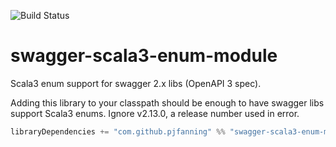 ![Build Status](https://github.com/swagger-akka-http/swagger-scala3-enum-module/actions/workflows/ci.yml/badge.svg)
<!--
[![Maven Central](https://maven-badges.herokuapp.com/maven-central/com.github.swagger-akka-http/swagger-scala3-enum-module_3/badge.svg?style=plastic)](https://maven-badges.herokuapp.com/maven-central/com.github.swagger-akka-http/swagger-scala3-enum_3)
-->

# swagger-scala3-enum-module
Scala3 enum support for swagger 2.x libs (OpenAPI 3 spec).

Adding this library to your classpath should be enough to have swagger libs support Scala3 enums. Ignore v2.13.0, a release number used in error.

```scala
libraryDependencies += "com.github.pjfanning" %% "swagger-scala3-enum-module" % "2.5.0"
```
